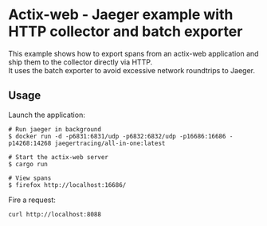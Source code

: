 # Actix-web - Jaeger example with HTTP collector and batch exporter 

This example shows how to export spans from an actix-web application and ship them
 to the collector directly via HTTP.  
 It uses the batch exporter to avoid excessive network roundtrips to Jaeger.

## Usage

Launch the application:
```shell
# Run jaeger in background
$ docker run -d -p6831:6831/udp -p6832:6832/udp -p16686:16686 -p14268:14268 jaegertracing/all-in-one:latest

# Start the actix-web server 
$ cargo run

# View spans
$ firefox http://localhost:16686/
```

Fire a request:
```bash
curl http://localhost:8088
```
